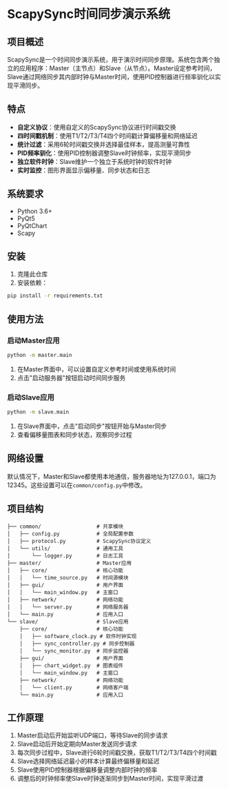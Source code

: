 # ScapySync时间同步演示系统

## 项目概述

ScapySync是一个时间同步演示系统，用于演示时间同步原理。系统包含两个独立的应用程序：Master（主节点）和Slave（从节点）。Master设定参考时间，Slave通过网络同步其内部时钟与Master时间，使用PID控制器进行频率驯化以实现平滑同步。

## 特点

- **自定义协议**：使用自定义的ScapySync协议进行时间戳交换
- **四时间戳机制**：使用T1/T2/T3/T4四个时间戳计算偏移量和网络延迟
- **统计过滤**：采用6轮时间戳交换并选择最佳样本，提高测量可靠性
- **PID频率驯化**：使用PID控制器调整Slave时钟频率，实现平滑同步
- **独立软件时钟**：Slave维护一个独立于系统时钟的软件时钟
- **实时监控**：图形界面显示偏移量、同步状态和日志

## 系统要求

- Python 3.6+
- PyQt5
- PyQtChart
- Scapy

## 安装

1. 克隆此仓库
2. 安装依赖：
```bash
pip install -r requirements.txt
```

## 使用方法

### 启动Master应用

```bash
python -m master.main
```

1. 在Master界面中，可以设置自定义参考时间或使用系统时间
2. 点击"启动服务器"按钮启动时间同步服务

### 启动Slave应用

```bash
python -m slave.main
```

1. 在Slave界面中，点击"启动同步"按钮开始与Master同步
2. 查看偏移量图表和同步状态，观察同步过程

## 网络设置

默认情况下，Master和Slave都使用本地通信，服务器地址为127.0.0.1，端口为12345。这些设置可以在`common/config.py`中修改。

## 项目结构

```
├── common/                  # 共享模块
│   ├── config.py            # 全局配置参数
│   ├── protocol.py          # ScapySync协议定义
│   └── utils/               # 通用工具
│       └── logger.py        # 日志工具
├── master/                  # Master应用
│   ├── core/                # 核心功能
│   │   └── time_source.py   # 时间源模块
│   ├── gui/                 # 用户界面
│   │   └── main_window.py   # 主窗口
│   ├── network/             # 网络功能
│   │   └── server.py        # 网络服务器
│   └── main.py              # 应用入口
└── slave/                   # Slave应用
    ├── core/                # 核心功能
    │   ├── software_clock.py # 软件时钟实现
    │   ├── sync_controller.py # 同步控制器
    │   └── sync_monitor.py  # 同步监控器
    ├── gui/                 # 用户界面
    │   ├── chart_widget.py  # 图表组件
    │   └── main_window.py   # 主窗口
    ├── network/             # 网络功能
    │   └── client.py        # 网络客户端
    └── main.py              # 应用入口
```

## 工作原理

1. Master启动后开始监听UDP端口，等待Slave的同步请求
2. Slave启动后开始定期向Master发送同步请求
3. 每次同步过程中，Slave进行6轮时间戳交换，获取T1/T2/T3/T4四个时间戳
4. Slave选择网络延迟最小的样本计算最终偏移量和延迟
5. Slave使用PID控制器根据偏移量调整内部时钟的频率
6. 调整后的时钟频率使Slave时钟逐渐同步到Master时间，实现平滑过渡 